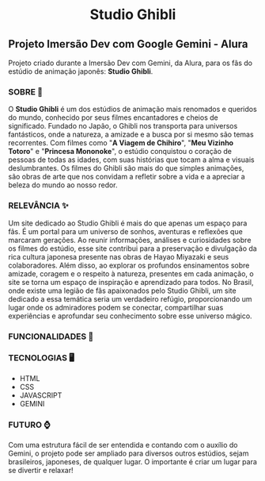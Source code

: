 <h1 align="center">Studio Ghibli</h1>
<h2>Projeto Imersão Dev com Google Gemini - Alura</h2>

Projeto criado durante a Imersão Dev com Gemini, da Alura, para os fãs do estúdio de animação japonês: **Studio Ghibli**.

### SOBRE 🎦
O **Studio Ghibli** é um dos estúdios de animação mais renomados e queridos do mundo, conhecido por seus filmes encantadores e cheios de significado. Fundado no Japão, o Ghibli nos transporta para universos fantásticos, onde a natureza, a amizade e a busca por si mesmo são temas recorrentes. Com filmes como "**A Viagem de Chihiro**", "**Meu Vizinho Totoro**" e "**Princesa Mononoke**", o estúdio conquistou o coração de pessoas de todas as idades, com suas histórias que tocam a alma e visuais deslumbrantes. Os filmes do Ghibli são mais do que simples animações, são obras de arte que nos convidam a refletir sobre a vida e a apreciar a beleza do mundo ao nosso redor.

### RELEVÂNCIA ✨
Um site dedicado ao Studio Ghibli é mais do que apenas um espaço para fãs. É um portal para um universo de sonhos, aventuras e reflexões que marcaram gerações. Ao reunir informações, análises e curiosidades sobre os filmes do estúdio, esse site contribui para a preservação e divulgação da rica cultura japonesa presente nas obras de Hayao Miyazaki e seus colaboradores. Além disso, ao explorar os profundos ensinamentos sobre amizade, coragem e o respeito à natureza, presentes em cada animação, o site se torna um espaço de inspiração e aprendizado para todos. No Brasil, onde existe uma legião de fãs apaixonados pelo Studio Ghibli, um site dedicado a essa temática seria um verdadeiro refúgio, proporcionando um lugar onde os admiradores podem se conectar, compartilhar suas experiências e aprofundar seu conhecimento sobre esse universo mágico.

### FUNCIONALIDADES 🔨


### TECNOLOGIAS 🖥️
* HTML
* CSS
* JAVASCRIPT
* GEMINI

### FUTURO ⌚
Com uma estrutura fácil de ser entendida e contando com o auxílio do Gemini, o projeto pode ser ampliado para diversos outros estúdios, sejam brasileiros, japoneses, de qualquer lugar. O importante é criar um lugar para se divertir e relaxar!
